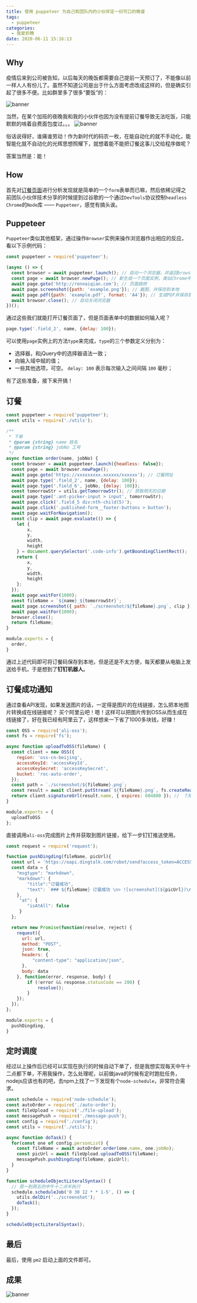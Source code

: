 ```yaml
---
title: 使用 puppeteer 为自己和团队内的小伙伴定一份可口的晚餐
tags:
  - puppeteer
categories:
  - 我爱折腾
date: 2020-06-11 15:16:13
---
```


## Why
疫情后来到公司被告知，以后每天的晚饭都需要自己提前一天预订了，不能像以前一样人人有份儿了。虽然不知道公司是出于什么方面考虑改成这样的，但是确实引起了很多不便。比如群里多了很多“要饭”的：

![banner](https://cdn.jsdelivr.net/gh/rocwong-cn/assets/puppeteer/request-order.png)

当然，在某个加班的夜晚我和我的小伙伴也因为没有提前订餐导致无法吃饭，只能默默的啃着自费面包度过。。。
![banner](https://cdn.jsdelivr.net/gh/rocwong-cn/assets/puppeteer/mantou.gif)

俗话说得好，谁痛谁劳动！作为新时代的码农一枚，在能自动化的就不手动化，能智能化就不自动化的光辉思想照耀下，就想着能不能把订餐这事儿交给程序做呢？

答案当然是：能！

## How

首先对[订餐页面](https://cdn.jsdelivr.net/gh/rocwong-cn/assets/puppeteer/order-page.png)进行分析发现就是简单的一个`form`表单而已嘛，然后依稀记得之前团队小伙伴技术分享的时候提到过谷歌的一个通过`DevTools`协议控制`headless Chrome`的`Node`库 —— `Puppeteer`，感觉有搞头诶。

## Puppeteer

`Puppeteer`类似其他框架，通过操作`Browser`实例来操作浏览器作出相应的反应，看以下示例代码：

```js
const puppeteer = require('puppeteer');

(async () => {
  const browser = await puppeteer.launch(); // 启动一个浏览器，并返回browser实例
  const page = await browser.newPage(); // 新生成一个页面实例，类似Chrome中的一个tab
  await page.goto('http://rennaiqian.com'); // 页面跳转
  await page.screenshot({path: 'example.png'}); // 截图，并保存到本地
  await page.pdf({path: 'example.pdf', format: 'A4'}); // 生成PDF并保存到本地
  await browser.close(); // 自动关闭浏览器
})();
```
通过这些我们就能打开订餐页面了，但是页面表单中的数据如何输入呢？

```js
page.type('.field_2', name, {delay: 100}); 
```
可以使用`page`实例上的方法`type`来完成，`type`的三个参数定义分别为：

* 选择器，和jQuery中的选择器语法一致；
* 向输入域中赋的值；
* 一些其他选项，可空。 `delay: 100` 表示每次输入之间间隔 `100` 毫秒；

有了这些准备，接下来开搞！

## 订餐

```js
const puppeteer = require('puppeteer');
const utils = require('./utils');

/**
 * 下单
 * @param {string} name 姓名
 * @param {string} jobNo 工号
 */
async function order(name, jobNo) {
  const browser = await puppeteer.launch({headless: false});
  const page = await browser.newPage();
  await page.goto('https://xxxxxxxxx.xxxxxx/xxxxxx'); // 订餐网址
  await page.type('.field_2', name, {delay: 100}); 
  await page.type('.field_6', jobNo, {delay: 100});
  const tomorrowStr = utils.getTomorrowStr(); // 获取明天的日期
  await page.type('.ant-picker-input > input', tomorrowStr);
  await page.click('.field_5 div:nth-child(5)');
  await page.click('.published-form__footer-buttons > button');
  await page.waitForNavigation();
  const clip = await page.evaluate(() => {
    let {
        x,
        y,
        width,
        height
    } = document.querySelector('.code-info').getBoundingClientRect();
    return {
        x,
        y,
        width,
        height
    };
  });
  await page.waitFor(1000);
  const fileName = `${name}_${tomorrowStr}`;
  await page.screenshot({ path: `./screenshot/${fileName}.png`, clip });
  await page.waitFor(1000);
  browser.close();
  return fileName;
}

module.exports = {
  order,
}
```
通过上述代码即可将订餐码保存到本地，但是还是不太方便，每天都要从电脑上发送给手机，于是想到了**钉钉机器人**。

## 订餐成功通知

通过查看API发现，如果发送图片的话，一定得是图片的在线链接，怎么把本地图片转换成在线链接呢？ 买个阿里云吧！嗯！这样可以把图片传到OSS从而生成在线链接了，好在我已经有阿里云了，这样想来一下省了1000多块钱，好赚！

```js
const OSS = require('ali-oss');
const fs = require('fs');

async function uploadToOSS(fileName) {
  const client = new OSS({
    region: 'oss-cn-beijing',
    accessKeyId: 'accessKeyId',
    accessKeySecret: 'accessKeySecret',
    bucket: 'roc-auto-order',
  });
  const path = `./screenshot/${fileName}.png`;
  const result = await client.putStream(`${fileName}.png`, fs.createReadStream(path));
  return client.signatureUrl(result.name, { expires: 604800 }); //  7天
}

module.exports = {
  uploadToOSS
};
```
直接调用`ali-oss`完成图片上传并获取到图片链接，给下一步钉钉推送使用。

```js 
const request = require('request');

function pushDingding(fileName, picUrl){
  const url = 'https://oapi.dingtalk.com/robot/send?access_token=ACCESS_TOKEN';
  const data = {
    "msgtype": "markdown",
    "markdown": {
        "title":"订餐成功",
        "text": `### ${fileName} 订餐成功 \n> ![screenshot](${picUrl})\n> `
    },
     "at": {
        "isAtAll": false
     }
  };

  return new Promise(function(resolve, reject) {
    request({
      url: url,
      method: "POST",
      json: true,
      headers: {
          "content-type": "application/json",
      },
      body: data
    }, function(error, response, body) {
        if (!error && response.statusCode == 200) {
            resolve();
        }
    });
  });
};

module.exports = {
  pushDingding,
}
```

## 定时调度

经过以上操作后已经可以实现在执行的时候自动下单了，但是我想实现每天中午十二点都下单，不用我操作，怎么处理呢，以前做java的时候有定时跑批任务，nodejs应该也有的吧，去npm上找了一下发现有个`node-schedule`，非常符合需求。

```js
const schedule = require('node-schedule');
const autoOrder = require('./auto-order');
const fileUpload = require('./file-upload');
const messagePush = require('./message-push');
const config = require('./config');
const utils = require('./utils');

async function doTask() {
  for(const one of config.personList) {
    const fileName = await autoOrder.order(one.name, one.jobNo);
    const picUrl = await fileUpload.uploadToOSS(fileName);
    messagePush.pushDingding(fileName, picUrl);
  }
}

function scheduleObjectLiteralSyntax() {
  // 周一到周五的中午十二点半执行
  schedule.scheduleJob('0 30 12 * * 1-5', () => {
    utils.delDir('../screenshot');
    doTask();
  });
}

scheduleObjectLiteralSyntax();
```

## 最后

最后，使用 `pm2` 启动上面的文件即可。

## 成果

![banner](https://cdn.jsdelivr.net/gh/rocwong-cn/assets/puppeteer/qr-code.png)